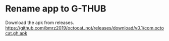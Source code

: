 # Rename app to G-THUB

Download the apk from releases.
https://github.com/bmrz2019/octocat_not/releases/download/v0.1/com.octocat.gh.apk


